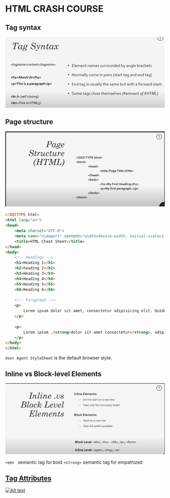 # HTML CRASH COURSE

## Tag syntax
![tag-syntax](ss/tag-syntax.png)

## Page structure
![page-structure](ss/page-structure.png)

```html
<!DOCTYPE html>
<html lang="en">
<head>
    <meta charset="UTF-8">
    <meta name="viewport" content="width=device-width, initial-scale=1.0">
    <title>HTML Cheat Sheet</title>
</head>
<body>
    <!-- Headings -->
    <h1>Heading 1</h1>
    <h2>heading 2</h2>
    <h3>Heading 3</h3>
    <h4>Heading 4</h4>
    <h5>Heading 5</h5>
    <h6>Heading 6</h6>

    <!-- Paragraph -->
    <p>
        Lorem ipsum dolor sit amet, consectetur adipisicing elit. Quidem esse quod culpa quam dolore <em>possimus, odio consequatur harum provident veniam! Eum distinctio assumenda eius. Illum dolore</em> excepturi deserunt quas obcaecati.
    </p>

    <p>
        Lorem ipsum ,<strong>dolor sit amet consectetur</strong>, adipisicing elit. Commodi consequuntur praesentium, corrupti dicta, debitis delectus aliquam magnam modi nobis ipsum impedit, ut vitae. Quo dolor placeat tenetur quae veritatis amet.
    </p>
</body>
</html>
```

`User Agent StyleSheet` is the default browser style.

## Inline vs Block-level Elements

![inline-block-elements](ss/inlineblock.png)

`<em> ` semantic tag for bold
`<strong>` semantic tag for empathized

<a href="somewhere" target="_blank">

## Tag Attributes

![Alt text](tag.png)